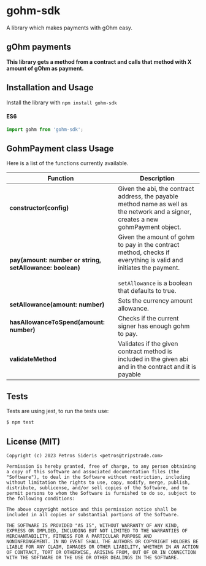 # gohm-sdk

A library which makes payments with gOhm easy.

## gOhm payments

**This library gets a method from a contract and calls that method with X amount of gOhm as payment.**

## Installation and Usage

Install the library with `npm install gohm-sdk`

#### ES6

```javascript
import gohm from 'gohm-sdk';
```

## GohmPayment class Usage

Here is a list of the functions currently available.

Function                               | Description
--------------------------------------- | --------------------------------------
**constructor(config)**    | Given the abi, the contract address, the payable method name as well as the network and a signer, creates a new gohmPayment object.
**pay(amount: number or string, setAllowance: boolean)**             | Given the amount of gohm to pay in the contract method, checks if everything is valid and initiates the payment. <br/><br/> `setAllowance` is a boolean that defaults to true.
**setAllowance(amount: number)**               | Sets the currency amount allowance.
**hasAllowanceToSpend(amount: number)** | Checks if the current signer has enough gohm to pay.
**validateMethod** | Validates if the given contract method is included in the given abi and in the contract and it is payable



## Tests

Tests are using jest, to run the tests use:

```sh
$ npm test
```

## License (MIT)

```
Copyright (c) 2023 Petros Sideris <petros@tripstrade.com>

Permission is hereby granted, free of charge, to any person obtaining
a copy of this software and associated documentation files (the
"Software"), to deal in the Software without restriction, including
without limitation the rights to use, copy, modify, merge, publish,
distribute, sublicense, and/or sell copies of the Software, and to
permit persons to whom the Software is furnished to do so, subject to
the following conditions:

The above copyright notice and this permission notice shall be
included in all copies or substantial portions of the Software.

THE SOFTWARE IS PROVIDED "AS IS", WITHOUT WARRANTY OF ANY KIND,
EXPRESS OR IMPLIED, INCLUDING BUT NOT LIMITED TO THE WARRANTIES OF
MERCHANTABILITY, FITNESS FOR A PARTICULAR PURPOSE AND
NONINFRINGEMENT. IN NO EVENT SHALL THE AUTHORS OR COPYRIGHT HOLDERS BE
LIABLE FOR ANY CLAIM, DAMAGES OR OTHER LIABILITY, WHETHER IN AN ACTION
OF CONTRACT, TORT OR OTHERWISE, ARISING FROM, OUT OF OR IN CONNECTION
WITH THE SOFTWARE OR THE USE OR OTHER DEALINGS IN THE SOFTWARE.
```
